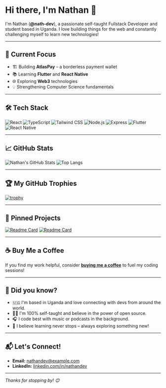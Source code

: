 # Hi there, I'm Nathan 👋

I'm Nathan (**@nath-dev**), a passionate self-taught Fullstack Developer and student based in Uganda. I love building things for the web and constantly challenging myself to learn new technologies!

---

## 🚀 Current Focus

- 🏗️ Building **AtlasPay** – a borderless payment wallet
- 📚 Learning **Flutter** and **React Native**
- 🌐 Exploring **Web3** technologies
- 💡 Strengthening Computer Science fundamentals

---

## 🛠️ Tech Stack

![React](https://img.shields.io/badge/-React-61DAFB?style=flat-square&logo=react&logoColor=000)
![TypeScript](https://img.shields.io/badge/-TypeScript-3178C6?style=flat-square&logo=typescript&logoColor=fff)
![Tailwind CSS](https://img.shields.io/badge/-Tailwind%20CSS-38B2AC?style=flat-square&logo=tailwind-css&logoColor=fff)
![Node.js](https://img.shields.io/badge/-Node.js-339933?style=flat-square&logo=node.js&logoColor=fff)
![Express](https://img.shields.io/badge/-Express-000?style=flat-square&logo=express&logoColor=fff)
![Flutter](https://img.shields.io/badge/-Flutter-02569B?style=flat-square&logo=flutter&logoColor=fff)
![React Native](https://img.shields.io/badge/-React%20Native-61DAFB?style=flat-square&logo=react&logoColor=000)

---

## 📈 GitHub Stats

<!-- Replace your-username with your actual GitHub username -->
![Nathan's GitHub Stats](https://github-readme-stats.vercel.app/api?username=nath-dev&show_icons=true&theme=tokyonight)
![Top Langs](https://github-readme-stats.vercel.app/api/top-langs/?username=nath-dev&layout=compact&theme=tokyonight)

---

## 🏆 My GitHub Trophies

[![trophy](https://github-profile-trophy.vercel.app/?username=nath-dev&theme=darkhub&no-frame=true&margin-w=10)](https://github.com/ryo-ma/github-profile-trophy)

---

## 📌 Pinned Projects

<!-- Replace with your best projects -->
[![Readme Card](https://github-readme-stats.vercel.app/api/pin/?username=nath-dev&repo=AtlasPay&theme=tokyonight)](https://github.com/nath-dev/AtlasPay)
[![Readme Card](https://github-readme-stats.vercel.app/api/pin/?username=nath-dev&repo=awesome-react-snippets&theme=tokyonight)](https://github.com/nath-dev/awesome-react-snippets)

---

## ☕ Buy Me a Coffee

If you find my work helpful, consider [**buying me a coffee**](https://www.buymeacoffee.com/nathdev) to fuel my coding sessions!

---

## 🤔 Did you know?

- 🇺🇬 I'm based in Uganda and love connecting with devs from around the world.
- 🧑‍💻 I'm 100% self-taught and believe in the power of open source.
- 🎧 I code best with music or podcasts in the background.
- 🌱 I believe learning never stops – always exploring something new!

---

## 📬 Let's Connect!

- **Email:** nathandev@example.com <!-- Replace with your email -->
- **LinkedIn:** [linkedin.com/in/nathandev](https://www.linkedin.com/in/nathandev) <!-- Replace with your LinkedIn -->

---

*Thanks for stopping by! 😊*
